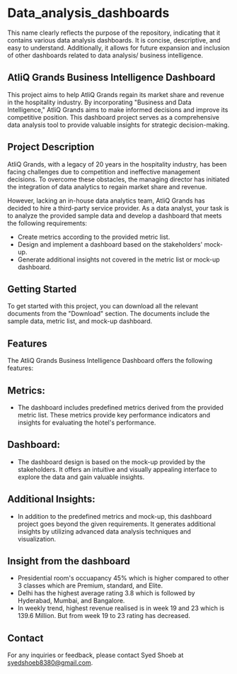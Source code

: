 # Data_analysis_dashboards
This name clearly reflects the purpose of the repository, indicating that it contains various data analysis dashboards. It is concise, descriptive, and easy to understand. Additionally, it allows for future expansion and inclusion of other dashboards related to data analysis/ business intelligence.

## AtliQ Grands Business Intelligence Dashboard
This project aims to help AtliQ Grands regain its market share and revenue in the hospitality industry. By incorporating "Business and Data Intelligence," AtliQ Grands aims to make informed decisions and improve its competitive position. This dashboard project serves as a comprehensive data analysis tool to provide valuable insights for strategic decision-making.

## Project Description
AtliQ Grands, with a legacy of 20 years in the hospitality industry, has been facing challenges due to competition and ineffective management decisions. To overcome these obstacles, the managing director has initiated the integration of data analytics to regain market share and revenue.

However, lacking an in-house data analytics team, AtliQ Grands has decided to hire a third-party service provider. As a data analyst, your task is to analyze the provided sample data and develop a dashboard that meets the following requirements:

 - Create metrics according to the provided metric list.
 - Design and implement a dashboard based on the stakeholders' mock-up.
 - Generate additional insights not covered in the metric list or mock-up dashboard.
## Getting Started
To get started with this project, you can download all the relevant documents from the "Download" section. The documents include the sample data, metric list, and mock-up dashboard.

## Features
The AtliQ Grands Business Intelligence Dashboard offers the following features:

## Metrics:
 - The dashboard includes predefined metrics derived from the provided metric list. These metrics provide key performance indicators and insights for evaluating the hotel's performance.

## Dashboard: 
 - The dashboard design is based on the mock-up provided by the stakeholders. It offers an intuitive and visually appealing interface to explore the data and gain valuable insights.

## Additional Insights: 
 - In addition to the predefined metrics and mock-up, this dashboard project goes beyond the given requirements. It generates additional insights by utilizing advanced data analysis techniques and visualization.
## Insight from the dashboard
 - Presidential room's occuapancy 45% which is higher compared to other 3 classes which are Premium, standard, and Elite.
 - Delhi has the highest average rating 3.8 which is followed by Hyderabad, Mumbai, and Bangalore.
 - In weekly trend, highest revenue realised is in week 19 and 23 which is 139.6 Million. But from week 19 to 23 rating has decreased.

## Contact
For any inquiries or feedback, please contact Syed Shoeb at syedshoeb8380@gmail.com.  
